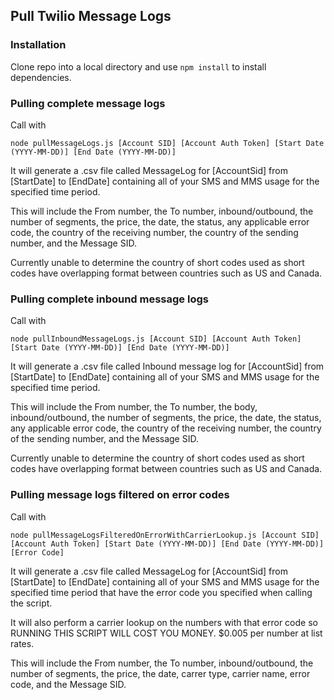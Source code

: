 ## Pull Twilio Message Logs

### Installation


Clone repo into a local directory and use `npm install` to install dependencies.

### Pulling complete message logs

Call with 
```
node pullMessageLogs.js [Account SID] [Account Auth Token] [Start Date (YYYY-MM-DD)] [End Date (YYYY-MM-DD)]
```

It will generate a .csv file called MessageLog for [AccountSid] from [StartDate] to [EndDate] containing all of your SMS and MMS usage for the specified time period.

This will include the From number, the To number, inbound/outbound, the number of segments, the price, the date, the status, any applicable error code, the country of the receiving number, the country of the sending number, and the Message SID.

Currently unable to determine the country of short codes used as short codes have overlapping format between countries such as US and Canada.

### Pulling complete inbound message logs

Call with 
```
node pullInboundMessageLogs.js [Account SID] [Account Auth Token] [Start Date (YYYY-MM-DD)] [End Date (YYYY-MM-DD)]
```

It will generate a .csv file called Inbound message log for [AccountSid] from [StartDate] to [EndDate] containing all of your SMS and MMS usage for the specified time period.

This will include the From number, the To number, the body, inbound/outbound, the number of segments, the price, the date, the status, any applicable error code, the country of the receiving number, the country of the sending number, and the Message SID.

Currently unable to determine the country of short codes used as short codes have overlapping format between countries such as US and Canada.

### Pulling message logs filtered on error codes

Call with 
```
node pullMessageLogsFilteredOnErrorWithCarrierLookup.js [Account SID] [Account Auth Token] [Start Date (YYYY-MM-DD)] [End Date (YYYY-MM-DD)] [Error Code]
```

It will generate a .csv file called MessageLog for [AccountSid] from [StartDate] to [EndDate] containing all of your SMS and MMS usage for the specified time period that have the error code you specified when calling the script.

It will also perform a carrier lookup on the numbers with that error code so RUNNING THIS SCRIPT WILL COST YOU MONEY. $0.005 per number at list rates.

This will include the From number, the To number, inbound/outbound, the number of segments, the price, the date, carrer type, carrier name, error code, and the Message SID.
